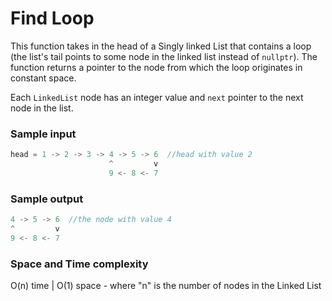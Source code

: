# Find Loop

This function takes in the head of a Singly linked List that contains a loop (the list's tail points to some node in the linked list instead of `nullptr`). The function returns a pointer to the node from which the loop originates in constant space. 

Each `LinkedList` node has an integer value and `next` pointer to the next node in the list.

### Sample input
```javascript
head = 1 -> 2 -> 3 -> 4 -> 5 -> 6  //head with value 2
                      ^         v
                      9 <- 8 <- 7
```
### Sample output
```javascript
4 -> 5 -> 6  //the node with value 4
^         v
9 <- 8 <- 7 
```
### Space and Time complexity

O(n) time | O(1) space - where "n" is the number of nodes in the Linked List